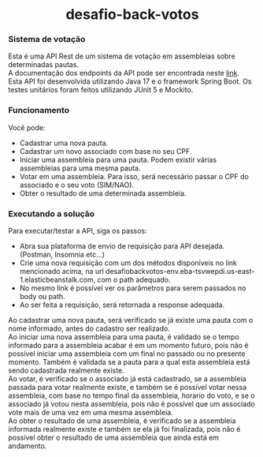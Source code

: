 # <h1 align="center"> desafio-back-votos </h1>
### Sistema de votação

Esta é uma API Rest de um sistema de votação em assembleias sobre determinadas pautas.<br/>
A documentação dos endpoints da API pode ser encontrada neste [link](http://desafiobackvotos-env.eba-tsvwepdi.us-east-1.elasticbeanstalk.com/swagger-ui/index.html#/>).<br/>
Esta API foi desenvolvida utilizando Java 17 e o framework Spring Boot. Os testes unitários foram feitos utilizando JUnit 5 e Mockito.

### Funcionamento

Você pode:
* Cadastrar uma nova pauta.
* Cadastrar um novo associado com base no seu CPF.
* Iniciar uma assembleia para uma pauta. Podem existir várias assembleias para uma mesma pauta.
* Votar em uma assembleia. Para isso, será necessário passar o CPF do associado e o seu voto (SIM/NAO).
* Obter o resultado de uma determinada assembleia.

### Executando a solução

Para executar/testar a API, siga os passos:
* Abra sua plataforma de envio de requisição para API desejada. (Postman, Insomnia etc...)
* Crie uma nova requisição com um dos métodos disponíveis no link mencionado acima, na url desafiobackvotos-env.eba-tsvwepdi.us-east-1.elasticbeanstalk.com, com o path adequado.
* No mesmo link é possível ver os parâmetros para serem passados no body ou path.
* Ao ser feita a requisição, será retornada a response adequada.

Ao cadastrar uma nova pauta, será verificado se já existe uma pauta com o nome informado, antes do cadastro ser realizado.<br/>
Ao iniciar uma nova assembleia para uma pauta, é validado se o tempo informado para a assembleia acabar é em um momento futuro, pois não é possível iniciar uma assembleia com um final no passado ou no presente momento.
Também é validada se a pauta para a qual esta assembleia está sendo cadastrada realmente existe.<br/>
Ao votar, é verificado se o associado já está cadastrado, se a assembleia passada para votar realmente existe, e também se é possível votar nessa assembleia, com base no tempo final da assembleia, horario do voto,
e se o associado já votou nesta assembleia, pois não é possível que um associado vote mais de uma vez em uma mesma assembleia.<br/>
Ao obter o resultado de uma assembleia, é verificado se a assembleia informada realmente existe e também se ela já foi finalizada, pois não é possível obter o resultado de uma assembleia que ainda está em andamento.<br/>
